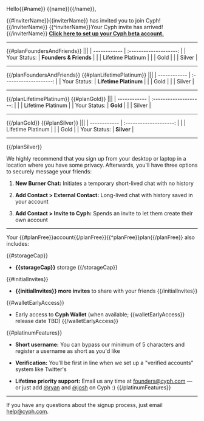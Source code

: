 Hello{{#name}} {{name}}{{/name}},

{{#inviterName}}{{inviterName}} has invited you to join Cyph!{{/inviterName}}
{{^inviterName}}Your Cyph invite has arrived!{{/inviterName}}
[**Click here to set up your Cyph beta account.**]({{accountsURL}}register/{{inviteCode}})

---

{{#planFoundersAndFriends}}
|||
| ------------ | :--------------------: |
| Your Status: | **Founders & Friends** |
|              | Lifetime Platinum      |
|              | Gold                   |
|              | Silver                 |

---
{{/planFoundersAndFriends}}
{{#planLifetimePlatinum}}
|||
| ------------ | :--------------------: |
| Your Status: | **Lifetime Platinum**  |
|              | Gold                   |
|              | Silver                 |

---
{{/planLifetimePlatinum}}
{{#planGold}}
|||
| ------------ | :--------------------: |
|              | Lifetime Platinum      |
| Your Status: | **Gold**               |
|              | Silver                 |

---
{{/planGold}}
{{#planSilver}}
|||
| ------------ | :--------------------: |
|              | Lifetime Platinum      |
|              | Gold                   |
| Your Status: | **Silver**             |

---
{{/planSilver}}

We highly recommend that you sign up from your desktop or laptop in a location where you have
some privacy. Afterwards, you'll have three options to securely message your friends:

1. **New Burner Chat:** Initiates a temporary short-lived chat with no history

2. **Add Contact > External Contact:** Long-lived chat with history saved in your account

3. **Add Contact > Invite to Cyph:** Spends an invite to let them create their own account

---

Your {{#planFree}}account{{/planFree}}{{^planFree}}plan{{/planFree}} also includes:

{{#storageCap}}
* **{{storageCap}}** storage
{{/storageCap}}

{{#initialInvites}}
* **{{initialInvites}} more invites** to share with your friends
{{/initialInvites}}

{{#walletEarlyAccess}}
* Early access to **Cyph Wallet** (when available; {{walletEarlyAccess}} release date TBD)
{{/walletEarlyAccess}}

{{#platinumFeatures}}
* **Short username:** You can bypass our minimum of 5 characters and register a username as short
as you'd like

* **Verification:** You'll be first in line when we set up a "verified accounts" system like
Twitter's

* **Lifetime priority support:** Email us any time at founders@cyph.com — or just add
[@ryan](https://cyph.me/ryan) and [@josh](https://cyph.me/josh) on Cyph :)
{{/platinumFeatures}}

---

If you have any questions about the signup process, just email help@cyph.com.
